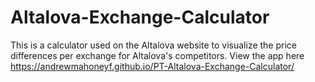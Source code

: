 # Altalova-Exchange-Calculator
This is a calculator used on the Altalova website to visualize the price differences per exchange for Altalova's competitors.
View the app here https://andrewmahoneyf.github.io/PT-Altalova-Exchange-Calculator/
